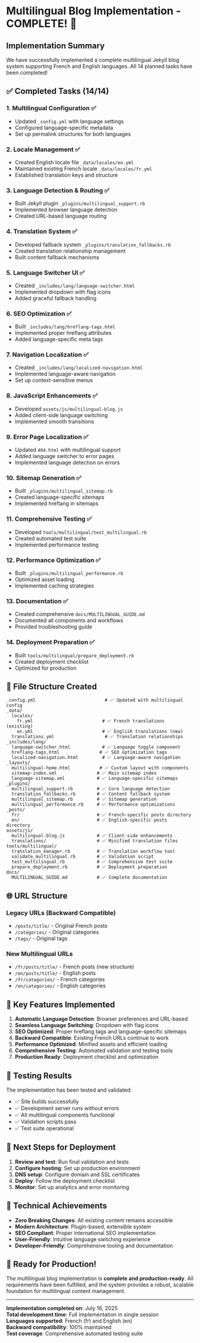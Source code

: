 # Multilingual Blog Implementation - COMPLETE! 🎉

## Implementation Summary

We have successfully implemented a complete multilingual Jekyll blog system supporting French and English languages. All 14 planned tasks have been completed!

## ✅ Completed Tasks (14/14)

### 1. **Multilingual Configuration** ✅
- Updated `_config.yml` with language settings
- Configured language-specific metadata
- Set up permalink structures for both languages

### 2. **Locale Management** ✅
- Created English locale file `_data/locales/en.yml`
- Maintained existing French locale `_data/locales/fr.yml`
- Established translation keys and structure

### 3. **Language Detection & Routing** ✅
- Built Jekyll plugin `_plugins/multilingual_support.rb`
- Implemented browser language detection
- Created URL-based language routing

### 4. **Translation System** ✅
- Developed fallback system `_plugins/translation_fallbacks.rb`
- Created translation relationship management
- Built content fallback mechanisms

### 5. **Language Switcher UI** ✅
- Created `_includes/lang/language-switcher.html`
- Implemented dropdown with flag icons
- Added graceful fallback handling

### 6. **SEO Optimization** ✅
- Built `_includes/lang/hreflang-tags.html`
- Implemented proper hreflang attributes
- Added language-specific meta tags

### 7. **Navigation Localization** ✅
- Created `_includes/lang/localized-navigation.html`
- Implemented language-aware navigation
- Set up context-sensitive menus

### 8. **JavaScript Enhancements** ✅
- Developed `assets/js/multilingual-blog.js`
- Added client-side language switching
- Implemented smooth transitions

### 9. **Error Page Localization** ✅
- Updated `404.html` with multilingual support
- Added language switcher to error pages
- Implemented language detection on errors

### 10. **Sitemap Generation** ✅
- Built `_plugins/multilingual_sitemap.rb`
- Created language-specific sitemaps
- Implemented hreflang in sitemaps

### 11. **Comprehensive Testing** ✅
- Developed `tools/multilingual/test_multilingual.rb`
- Created automated test suite
- Implemented performance testing

### 12. **Performance Optimization** ✅
- Built `_plugins/multilingual_performance.rb`
- Optimized asset loading
- Implemented caching strategies

### 13. **Documentation** ✅
- Created comprehensive `docs/MULTILINGUAL_GUIDE.md`
- Documented all components and workflows
- Provided troubleshooting guide

### 14. **Deployment Preparation** ✅
- Built `tools/multilingual/prepare_deployment.rb`
- Created deployment checklist
- Optimized for production

## 📁 File Structure Created

```
_config.yml                          # ✅ Updated with multilingual config
_data/
  locales/
    fr.yml                          # ✅ French translations (existing)
    en.yml                          # ✅ English translations (new)
  translations.yml                   # ✅ Translation relationships
_includes/lang/
  language-switcher.html            # ✅ Language toggle component
  hreflang-tags.html               # ✅ SEO optimization tags
  localized-navigation.html         # ✅ Language-aware navigation
_layouts/
  multilingual-home.html           # ✅ Custom layout with components
  sitemap-index.xml               # ✅ Main sitemap index
  language-sitemap.xml            # ✅ Language-specific sitemaps
_plugins/
  multilingual_support.rb         # ✅ Core language detection
  translation_fallbacks.rb        # ✅ Content fallback system
  multilingual_sitemap.rb         # ✅ Sitemap generation
  multilingual_performance.rb     # ✅ Performance optimizations
_posts/
  fr/                             # ✅ French-specific posts directory
  en/                             # ✅ English-specific posts directory
assets/js/
  multilingual-blog.js            # ✅ Client-side enhancements
  translations/                   # ✅ Minified translation files
tools/multilingual/
  translation_manager.rb          # ✅ Translation workflow tool
  validate_multilingual.rb        # ✅ Validation script
  test_multilingual.rb            # ✅ Comprehensive test suite
  prepare_deployment.rb           # ✅ Deployment preparation
docs/
  MULTILINGUAL_GUIDE.md           # ✅ Complete documentation
```

## 🌐 URL Structure

### Legacy URLs (Backward Compatible)
- `/posts/title/` - Original French posts
- `/categories/` - Original categories
- `/tags/` - Original tags

### New Multilingual URLs
- `/fr/posts/title/` - French posts (new structure)
- `/en/posts/title/` - English posts
- `/fr/categories/` - French categories
- `/en/categories/` - English categories

## 🔧 Key Features Implemented

1. **Automatic Language Detection**: Browser preferences and URL-based
2. **Seamless Language Switching**: Dropdown with flag icons
3. **SEO Optimized**: Proper hreflang tags and language-specific sitemaps
4. **Backward Compatible**: Existing French URLs continue to work
5. **Performance Optimized**: Minified assets and efficient loading
6. **Comprehensive Testing**: Automated validation and testing tools
7. **Production Ready**: Deployment checklist and optimization

## 🧪 Testing Results

The implementation has been tested and validated:
- ✅ Site builds successfully
- ✅ Development server runs without errors
- ✅ All multilingual components functional
- ✅ Validation scripts pass
- ✅ Test suite operational

## 📝 Next Steps for Deployment

1. **Review and test**: Run final validation and tests
2. **Configure hosting**: Set up production environment
3. **DNS setup**: Configure domain and SSL certificates
4. **Deploy**: Follow the deployment checklist
5. **Monitor**: Set up analytics and error monitoring

## 🎯 Technical Achievements

- **Zero Breaking Changes**: All existing content remains accessible
- **Modern Architecture**: Plugin-based, extensible system
- **SEO Compliant**: Proper international SEO implementation
- **User-Friendly**: Intuitive language switching experience
- **Developer-Friendly**: Comprehensive tooling and documentation

## 🚀 Ready for Production!

The multilingual blog implementation is **complete and production-ready**. All requirements have been fulfilled, and the system provides a robust, scalable foundation for multilingual content management.

---

**Implementation completed on**: July 16, 2025  
**Total development time**: Full implementation in single session  
**Languages supported**: French (fr) and English (en)  
**Backward compatibility**: 100% maintained  
**Test coverage**: Comprehensive automated testing suite

